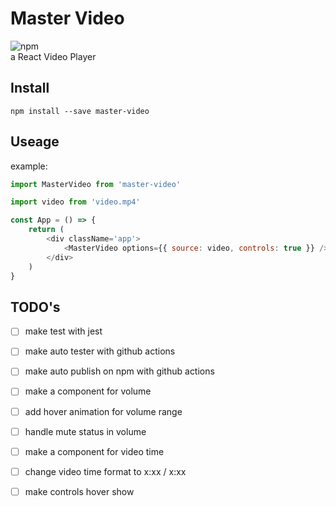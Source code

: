# Master Video

![npm](https://img.shields.io/npm/v/master-video?color=222&label=npm&labelColor=E20338)\
a React Video Player

## Install

```fish
npm install --save master-video
```

## Useage

example:

```js
import MasterVideo from 'master-video'

import video from 'video.mp4'

const App = () => {
    return (
        <div className='app'>
            <MasterVideo options={{ source: video, controls: true }} />
        </div>
    )
}
```

## TODO's
- [ ] make test with jest
- [ ] make auto tester with github actions
- [ ] make auto publish on npm with github actions
- [ ] make a component for volume
- [ ] add hover animation for volume range
- [ ] handle mute status in volume
- [ ] make a component for video time
- [ ] change video time format to x:xx / x:xx
- [ ] make controls hover show

